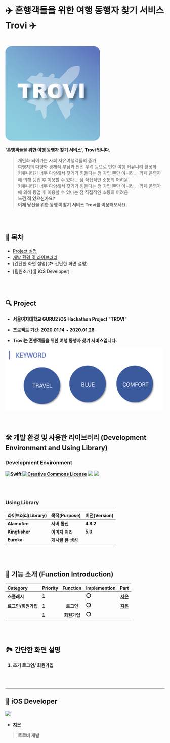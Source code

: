 # ✈️ 혼행객들을 위한 여행 동행자 찾기 서비스 Trovi ✈️

<br>

<img src="./images/troviIcon.png" width="300" height="300">


<br>

<b>'혼행객들을 위한 여행 동행자 찾기 서비스', Trovi 입니다. </b><br>
> 개인화 되어가는 사회 자유여행객들의 증가<br>
> 여행지의 다양화 경제적 부담과 안전 우려 등으로 인한 여행 커뮤니티 활성화<br>
> 커뮤니티가 너무 다양해서 찾기가 힘들다는 점 가입 뿐만 아니라， 카페 운영자에 의해 등업 후 이용할 수 있다는 점 직접적인 소통의 어려움<br>
> 커뮤니티가 너무 다양해서 찾기가 힘들다는 점 가입 뿐만 아니라， 카페 운영자에 의해 등업 후 이용할 수 있다는 점 직접적인 소통의 어려움<br>
<b> 느낀 적 있으신가요?</b></br>
<b>이제 당신을 위한 동행객 찾기 서비스 Trovi를 이용해보세요.</b>

</br>

<br>

## 📃 목차

- [Project 설명]()
- [개발 환경 및 라이브러리](🛠-개발-환경-및-사용한-라이브러리)
- [간단한 화면 설명](🏞 간단한 화면 설명)
- [팀원소개](🍎 iOS Developer)

</br>

<br>

## 🔍 Project

* <b> 서울여자대학교 GURU2 iOS Hackathon Project "TROVI"

* 프로젝트 기간: 2020.01.14 ~ 2020.01.28

* Trovi는 혼행객들을 위한 여행 동행자 찾기 서비스입니다.

<img src="./images/appConcept.png" width="500" height="200">
</br>

<br>
<br>




## 🛠 개발 환경 및 사용한 라이브러리 (Development Environment and Using Library)

### Development Environment

![Swift](https://img.shields.io/badge/Swift-5.0-orange.svg) [![Creative Commons License](https://img.shields.io/badge/license-CC--BY--4.0-blue.svg)](http://creativecommons.org/licenses/by/4.0/) <img src="https://camo.githubusercontent.com/068f624eb1aea7290293a41532983b1519da346d/68747470733a2f2f696d672e736869656c64732e696f2f62616467652f694f532d31332e332d6c6967687467726579"> <img src="https://camo.githubusercontent.com/09ed72f0fef2987a6ea9ddb10106cd2a14d87944/68747470733a2f2f696d672e736869656c64732e696f2f62616467652f58636f64652d31312e332d626c7565"> 

</br>

<br>

### Using Library  

| 라이브러리(Library) | 목적(Purpose)  | 버전(Version) |
| :------------------ | :------------- | ------------- |
| Alamofire           | 서버 통신      | 4.8.2         |
| Kingfisher          | 이미지 처리    | 5.0           |
| Eureka              | 게시글 폼 생성 |               |



</br>

<br>

## 👏 기능 소개 (Function Introduction)

| Category        | Priority | Function | Implemention |                  Part                  |
| :-------------- | :------- | :------: | :----------- | :------------------------------------: |
| 스플래시        | 1        |          | ⭕️            | [지은](https://github.com/hwangJi-dev) |
| 로그인/회원가입 | 1        |  로그인  | ⭕️            | [지은](https://github.com/hwangJi-dev) |
|                 | 1        | 회원가입 | ⭕️            |                                        |

 
</br>

<br>




## 🏞 간단한 화면 설명

1. 초기 로그인/ 회원가입 




</br>

<br>






----

## 🍎 iOS Developer

<img src="https://user-images.githubusercontent.com/56102421/86921053-8080be00-c165-11ea-8ed9-b2899165d05e.jpeg" width="15%"> 

* [지은](https://github.com/hwangJi-dev)

> 트로비 개발

</br>
